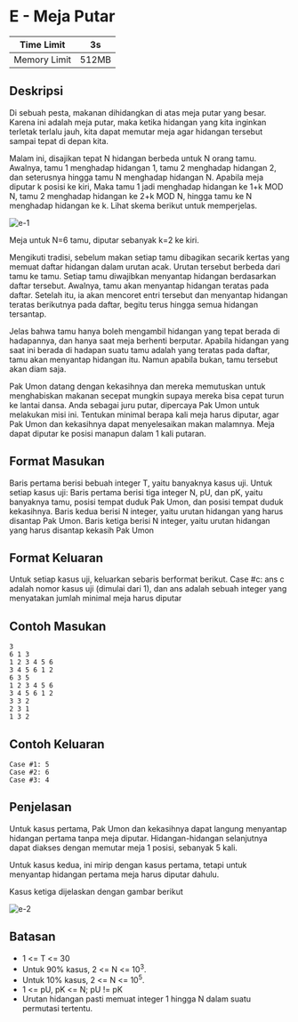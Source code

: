 # E - Meja Putar

| Time Limit   | 3s    |
|--------------|-------|
| Memory Limit | 512MB |

## Deskripsi

Di sebuah pesta, makanan dihidangkan di atas meja putar yang besar. Karena ini adalah meja putar, maka ketika hidangan yang kita inginkan terletak terlalu jauh, kita dapat memutar meja
agar hidangan tersebut sampai tepat di depan kita.

Malam ini, disajikan tepat N hidangan berbeda untuk N orang tamu. Awalnya, tamu 1 menghadap hidangan 1, tamu 2 menghadap hidangan 2, dan seterusnya hingga tamu N menghadap hidangan N. Apabila meja diputar k posisi ke kiri, Maka tamu 1 jadi menghadap hidangan ke 1+k MOD N, tamu 2 menghadap hidangan ke 2+k MOD N, hingga tamu ke N menghadap hidangan ke k. Lihat skema berikut untuk memperjelas.

![e-1](https://user-images.githubusercontent.com/5902356/30779918-9fba0db8-a128-11e7-9cc4-549049e747c3.png)

Meja untuk N=6 tamu, diputar sebanyak k=2 ke kiri.

Mengikuti tradisi, sebelum makan setiap tamu dibagikan secarik kertas yang memuat daftar hidangan dalam urutan acak. Urutan tersebut berbeda dari tamu ke tamu. Setiap tamu diwajibkan menyantap hidangan berdasarkan daftar tersebut. Awalnya, tamu akan menyantap hidangan teratas pada daftar. Setelah itu, ia akan mencoret entri tersebut dan menyantap hidangan teratas berikutnya pada daftar, begitu terus hingga semua hidangan tersantap.

Jelas bahwa tamu hanya boleh mengambil hidangan yang tepat berada di hadapannya, dan hanya saat meja berhenti berputar. Apabila hidangan yang saat ini berada di hadapan suatu tamu adalah yang teratas pada daftar, tamu akan menyantap hidangan itu. Namun apabila bukan, tamu tersebut akan diam saja.

Pak Umon datang dengan kekasihnya dan mereka memutuskan untuk menghabiskan makanan secepat mungkin supaya mereka bisa cepat turun ke lantai dansa. Anda sebagai juru putar, dipercaya Pak Umon untuk melakukan misi ini. Tentukan minimal berapa kali meja harus diputar, agar Pak Umon dan kekasihnya dapat menyelesaikan makan malamnya. Meja dapat diputar ke posisi manapun dalam 1 kali putaran.

## Format Masukan

Baris pertama berisi bebuah integer T, yaitu banyaknya kasus uji.
Untuk setiap kasus uji:
Baris pertama berisi tiga integer N, pU, dan pK, yaitu banyaknya tamu, posisi tempat duduk Pak Umon, dan posisi tempat duduk kekasihnya.
Baris kedua berisi N integer, yaitu urutan hidangan yang harus disantap Pak Umon.
Baris ketiga berisi N integer, yaitu urutan hidangan yang harus disantap kekasih Pak Umon

## Format Keluaran

Untuk setiap kasus uji, keluarkan sebaris berformat berikut.
	Case #c: ans
c adalah nomor kasus uji (dimulai dari 1), dan ans adalah sebuah integer yang menyatakan jumlah
minimal meja harus diputar

## Contoh Masukan

	3
	6 1 3
	1 2 3 4 5 6
	3 4 5 6 1 2
	6 3 5
	1 2 3 4 5 6
	3 4 5 6 1 2
	3 3 2
	2 3 1
	1 3 2

## Contoh Keluaran

	Case #1: 5
	Case #2: 6
	Case #3: 4

## Penjelasan

Untuk kasus pertama, Pak Umon dan kekasihnya dapat langung menyantap hidangan pertama tanpa meja diputar. Hidangan-hidangan selanjutnya dapat diakses dengan memutar meja 1
posisi, sebanyak 5 kali.

Untuk kasus kedua, ini mirip dengan kasus pertama, tetapi untuk menyantap hidangan pertama meja harus diputar dahulu.

Kasus ketiga dijelaskan dengan gambar berikut

![e-2](https://user-images.githubusercontent.com/5902356/30779919-9fc8940a-a128-11e7-97de-3aab7542a3fe.png)

## Batasan

- 1 <= T <= 30
- Untuk 90% kasus, 2 <= N <= 10<sup>3</sup>.
- Untuk 10% kasus, 2 <= N <= 10<sup>5</sup>.
- 1 <= pU, pK <= N; pU != pK
- Urutan hidangan pasti memuat integer 1 hingga N dalam suatu permutasi tertentu.
